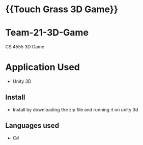 # {{Touch Grass 3D Game}}

# Team-21-3D-Game
CS 4555 3D Game

# Application Used
- Unity 3D

## Install
- Install by downloading the zip file and running it on unity 3d

## Languages used
- C#
